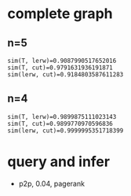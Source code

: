 # complete graph

## n=5

```
sim(T, lerw)=0.9087990517652016
sim(T, cut)=0.9791631936191871
sim(lerw, cut)=0.9184803587611283
```

## n=4


```
sim(T, lerw)=0.9899875111023143
sim(T, cut)=0.9899770970596836
sim(lerw, cut)=0.9999995351718399
```


# query and infer

- p2p, 0.04, pagerank